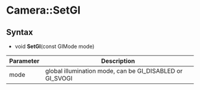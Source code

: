 # Camera::SetGI

## Syntax

- void **SetGI**(const GIMode mode)

| Parameter | Description |
|---|---|
| mode | global illumination mode, can be GI_DISABLED or GI_SVOGI |

